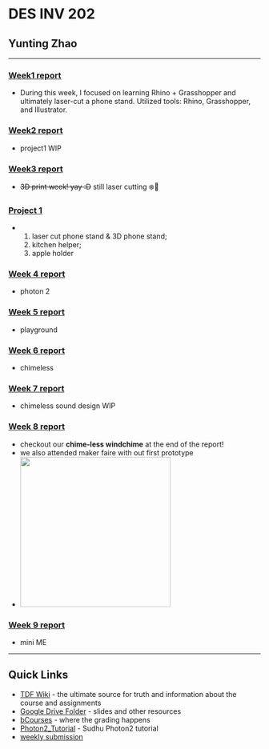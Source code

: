 # DES INV 202
## Yunting Zhao
---
### [Week1 report](weekly-reports/Week1_2023_8_30.md)
- During this week, I focused on learning Rhino + Grasshopper and ultimately laser-cut a phone stand. Utilized tools: Rhino, Grasshopper, and Illustrator.
### [Week2 report](weekly-reports/Week2_2023_9_7.md)
- project1 WIP
### [Week3 report](weekly-reports/Week3_2023_9_14.md)
- ~~3D print week! yay :D~~ still laser cutting ❄️🥶
### [Project 1](weekly-reports/Project-1-report.md)
- 1. laser cut phone stand & 3D phone stand;
  2. kitchen helper;
  3. apple holder
### [Week 4 report](weekly-reports/Week4_2023_9_21.md)
- photon 2
### [Week 5 report](weekly-reports/Week5_2023_9_28.md)
- playground
### [Week 6 report](weekly-reports/Week6_2023_10_5.md)
- chimeless
### [Week 7 report](weekly-reports/Week7_2023_10_12.md)
- chimeless sound design WIP
### [Week 8 report](weekly-reports/Week8_2023_10_19.md)
- checkout our **chime-less windchime** at the end of the report!
- we also attended maker faire with out first prototype
- <img src="https://github.com/Berkeley-MDes/tdf-fa23-YuntingZh/assets/100269093/22d7dd48-e77e-47a1-963f-ac805343c645" width="300">
### [Week 9 report](weekly-reports/Week9_2023_10_26.md)
- mini ME
---
## Quick Links ##

- [TDF Wiki](https://github.com/Berkeley-MDes/desinv-202/wiki) - the ultimate source for truth and information about the course and assignments
- [Google Drive Folder](https://drive.google.com/drive/folders/1OjFgu4llHn-2WayQFVWRKFyOkQ_WaQRx?usp=drive_link) - slides and other resources
- [bCourses](https://bcourses.berkeley.edu/courses/1528355) - where the grading happens
- [Photon2_Tutorial](https://github.com/loopstick/Photon2_Tutorial) - Sudhu Photon2 tutorial
- [weekly submission](https://tinyurl.com/DESINV202-PersonalReflections)


